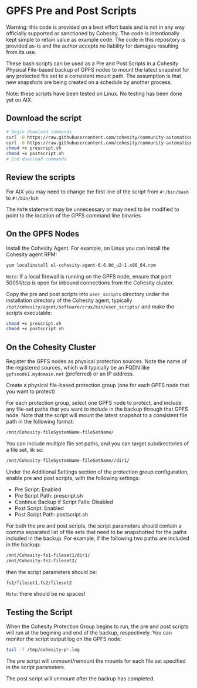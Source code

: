# GPFS Pre and Post Scripts

Warning: this code is provided on a best effort basis and is not in any way officially supported or sanctioned by Cohesity. The code is intentionally kept simple to retain value as example code. The code in this repository is provided as-is and the author accepts no liability for damages resulting from its use.

These bash scripts can be used as a Pre and Post Scripts in a Cohesity Physical File-based backup of GPFS nodes to mount the latest snapshot for any protected file set to a consistent mount path. The assumption is that new snapshots are being created on a schedule by another process.

Note: these scripts have been tested on Linux. No testing has been done yet on AIX.

## Download the script

```bash
# Begin download commands
curl -O https://raw.githubusercontent.com/cohesity/community-automation-samples/main/bash/gpfs_snap_mounter/prescript.sh
curl -O https://raw.githubusercontent.com/cohesity/community-automation-samples/main/bash/gpfs_snap_mounter/postscript.sh
chmod +x prescript.sh
chmod +x postscript.sh
# End download commands
```

## Review the scripts

For AIX you may need to change the first line of the script from `#!/bin/bash` to `#!/bin/ksh`

The `PATH` statement may be unnecessary or may need to be modified to point to the location of the GPFS command line binaries

## On the GPFS Nodes

Install the Cohesity Agent. For example, on Linux you can install the Cohesity agent RPM:

```bash
yum localinstall el-cohesity-agent-6.6.0d_u2-1.x86_64.rpm
```

`Note`: If a local firewall is running on the GPFS node, ensure that port 50051/tcp is open for inbound connections from the Cohesity cluster.

Copy the pre and post scripts into `user_scripts` directory under the installation directory of the Cohesity agent, typically `/opt/cohesity/agent/software/crux/bin/user_scripts/` and make the scripts executable:

```bash
chmod +x prescript.sh
chmod +x postscript.sh
```

## On the Cohesity Cluster

Register the GPFS nodes as physical protection sources. Note the name of the registered sources, which will typically be an FQDN like `gpfsnode1.mydomain.net` (preferred) or an IP address.

Create a physical file-based protection group (one for each GPFS node that you want to protect)

For each protection group, select one GPFS node to protect, and include any file-set paths that you want to include in the backup through that GPFS node. Note that the script will mount the latest snapshot to a consistent file path in the following format:

```bash
/mnt/Cohesity-fileSystemName-fileSetName/
```

You can include multiple file set paths, and you can target subdirectories of a file set, lik so:

```bash
/mnt/Cohesity-fileSystemName-fileSetName//dir1/
```

Under the Additional Settings section of the protection group configuration, enable pre and post scripts, with the following settings:

* Pre Script: Enabled
* Pre Script Path: prescript.sh
* Continue Backup if Script Fails: Disabled
* Post Script: Enabled
* Post Script Path: postscript.sh

For both the pre and post scripts, the script parameters should contain a comma separated list of file sets that need to be snapshotted for the paths included in the backup. For example, if the following two paths are included in the backup:

```bash
/mnt/Cohesity-fs1-fileset1/dir1/
/mnt/Cohesity-fs2-fileset2/
```

then the script parameters should be:

```bash
fs1/fileset1,fs2/fileset2
```

`Note`: there should be no spaces!

## Testing the Script

When the Cohesity Protection Group begins to run, the pre and post scripts will run at the begining and end of the backup, respectively. You can monitor the script output log on the GPFS node:

```bash
tail -f /tmp/cohesity-p*.log
```

The pre script will unmount/remount the mounts for each file set specified in the script parameters.

The post script will unmount after the backup has completed.
